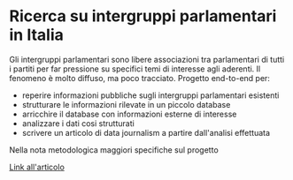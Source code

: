 # Ricerca su intergruppi parlamentari in Italia

Gli intergruppi parlamentari sono libere associazioni tra parlamentari di tutti i partiti per far pressione su specifici temi di interesse agli aderenti. Il fenomeno è molto diffuso, ma poco tracciato. 
Progetto end-to-end per:

- reperire informazioni pubbliche sugli intergruppi parlamentari esistenti
- strutturare le informazioni rilevate in un piccolo database
- arricchire il database con informazioni esterne di interesse
- analizzare i dati cosi strutturati
- scrivere un articolo di data journalism a partire dall'analisi effettuata

Nella nota metodologica maggiori specifiche sul progetto

[Link all'articolo](https://medium.com/@jprimav/associazioni-bipartisan-e-informali-tra-parlamentari-un-bene-o-un-male-d120339e02ab#.xfps0qbgt)


